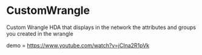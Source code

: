 # CustomWrangle

Custom Wrangle HDA that displays in the network the attributes and groups you created in the wrangle

demo = https://www.youtube.com/watch?v=jCIna2R1pVk

